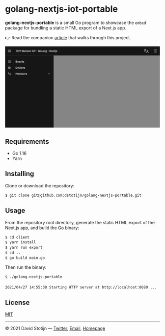 # golang-nextjs-iot-portable

**golang-nextjs-portable** is a small Go program to showcase the `embed` package
for bundling a static HTML export of a Next.js app.

👉 Read the companion
[article](https://v0x.nl/articles/portable-apps-go-nextjs) that walks
through this project.

<img src=".github/cap.png">

## Requirements

- Go 1.16
- Yarn

## Installing

Clone or download the repository:

```sh
$ git clone git@github.com:dstotijn/golang-nextjs-portable.git
```

## Usage

From the repository root directory, generate the static HTML export of the Next.js
app, and build the Go binary:

```sh
$ cd client
$ yarn install
$ yarn run export
$ cd ..
$ go build main.go
```

Then run the binary:

```sh
$ ./golang-nextjs-portable

2021/04/27 14:55:38 Starting HTTP server at http://localhost:8080 ...
```

## License

[MIT](/LICENSE)

---

© 2021 David Stotijn — [Twitter](https://twitter.com/dstotijn), [Email](mailto:dstotijn@gmail.com), [Homepage](https://v0x.nl)
